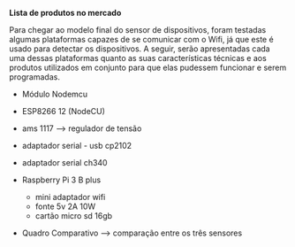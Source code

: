 **Lista de produtos no mercado**

Para chegar ao modelo final do sensor de dispositivos, foram testadas algumas plataformas capazes de se comunicar com o Wifi, já que este é usado para detectar os dispositivos. A seguir, serão apresentadas cada uma dessas plataformas quanto as suas características técnicas e aos produtos utilizados em conjunto para que elas pudessem funcionar e serem programadas.

* Módulo Nodemcu

* ESP8266 12 (NodeCU)
 * ams 1117 --> regulador de tensão
 * adaptador serial - usb cp2102
 * adaptador serial ch340


* Raspberry Pi 3 B plus
  * mini adaptador wifi
  * fonte 5v 2A 10W
  * cartão micro sd 16gb


* Quadro Comparativo --> comparação entre os três sensores
